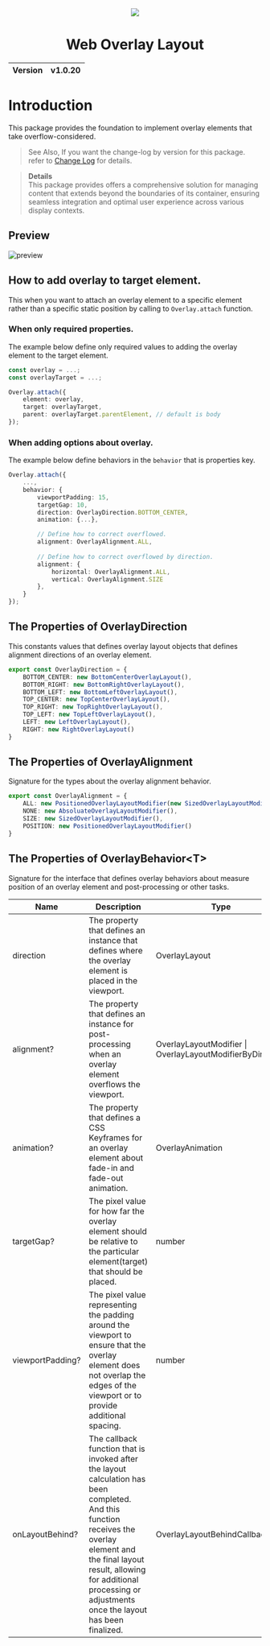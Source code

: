 <div align="center">
    <img src="https://github.com/user-attachments/assets/ae6c1d98-5754-4c2e-9c4f-685a7d45000e">
    <h1>Web Overlay Layout</h1>
    <table>
        <thead>
          <tr>
            <th>Version</th>
            <th>v1.0.20</th>
          </tr>
        </tbody>
    </table>
</div>

# Introduction
This package provides the foundation to implement overlay elements that take overflow-considered.

> See Also, If you want the change-log by version for this package. refer to [Change Log](CHANGELOG.md) for details.

> __Details__<br>
> This package provides offers a comprehensive solution for managing content that extends beyond the boundaries of its container, ensuring seamless integration and optimal user experience across various display contexts.

## Preview
![preview](https://github.com/MTtankkeo/web_overlay/assets/122026021/c98ea6fb-8802-4497-b3a3-a81606f04ece)

## How to add overlay to target element.
This when you want to attach an overlay element to a specific element rather than a specific static position by calling to `Overlay.attach` function.

### When only required properties.
The example below define only required values to adding the overlay element to the target element.

```ts
const overlay = ...;
const overlayTarget = ...;

Overlay.attach({
    element: overlay,
    target: overlayTarget,
    parent: overlayTarget.parentElement, // default is body
});
```

### When adding options about overlay.
The example below define behaviors in the `behavior` that is properties key.

```ts
Overlay.attach({
    ...,
    behavior: {
        viewportPadding: 15,
        targetGap: 10,
        direction: OverlayDirection.BOTTOM_CENTER,
        animation: {...},

        // Define how to correct overflowed.
        alignment: OverlayAlignment.ALL,
        
        // Define how to correct overflowed by direction.
        alignment: {
            horizontal: OverlayAlignment.ALL,
            vertical: OverlayAlignment.SIZE
        },
    }
});
```

## The Properties of OverlayDirection
This constants values that defines overlay layout objects that defines alignment directions of an overlay element.

```ts
export const OverlayDirection = {
    BOTTOM_CENTER: new BottomCenterOverlayLayout(),
    BOTTOM_RIGHT: new BottomRightOverlayLayout(),
    BOTTOM_LEFT: new BottomLeftOverlayLayout(),
    TOP_CENTER: new TopCenterOverlayLayout(),
    TOP_RIGHT: new TopRightOverlayLayout(),
    TOP_LEFT: new TopLeftOverlayLayout(),
    LEFT: new LeftOverlayLayout(),
    RIGHT: new RightOverlayLayout()
}
```

## The Properties of OverlayAlignment
Signature for the types about the overlay alignment behavior.

```ts
export const OverlayAlignment = {
    ALL: new PositionedOverlayLayoutModifier(new SizedOverlayLayoutModifier()),
    NONE: new AbsoluateOverlayLayoutModifier(),
    SIZE: new SizedOverlayLayoutModifier(),
    POSITION: new PositionedOverlayLayoutModifier()
}
```

## The Properties of OverlayBehavior\<T\>
Signature for the interface that defines overlay behaviors about measure position of an overlay element and post-processing or other tasks.

| Name | Description | Type |
| ---- | ----------- | ---- |
| direction | The property that defines an instance that defines where the overlay element is placed in the viewport. | OverlayLayout<T>
| alignment? | The property that defines an instance for post-processing when an overlay element overflows the viewport. | OverlayLayoutModifier \| OverlayLayoutModifierByDirection
| animation? | The property that defines a CSS Keyframes for an overlay element about fade-in and fade-out animation. | OverlayAnimation
| targetGap? | The pixel value for how far the overlay element should be relative to the particular element(target) that should be placed. | number
| viewportPadding? | The pixel value representing the padding around the viewport to ensure that the overlay element does not overlap the edges of the viewport or to provide additional spacing. | number
| onLayoutBehind? | The callback function that is invoked after the layout calculation has been completed. And this function receives the overlay element and the final layout result, allowing for additional processing or adjustments once the layout has been finalized. | OverlayLayoutBehindCallback
